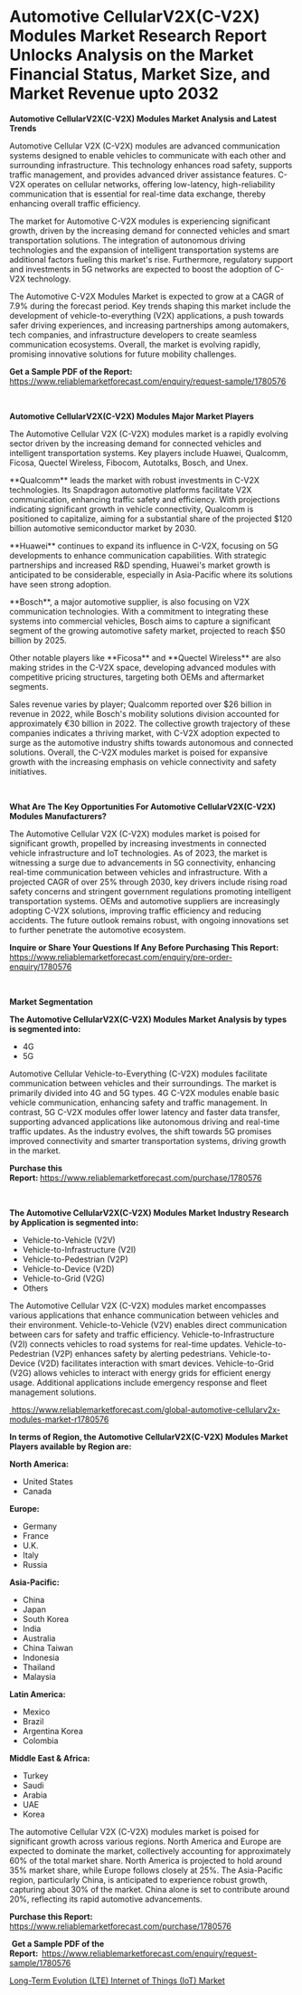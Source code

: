<p><h1>Automotive CellularV2X(C-V2X) Modules Market Research Report Unlocks Analysis on the Market Financial Status, Market Size, and Market Revenue upto 2032</h1></p><p><strong>Automotive CellularV2X(C-V2X) Modules Market Analysis and Latest Trends</strong></p>
<p><p>Automotive Cellular V2X (C-V2X) modules are advanced communication systems designed to enable vehicles to communicate with each other and surrounding infrastructure. This technology enhances road safety, supports traffic management, and provides advanced driver assistance features. C-V2X operates on cellular networks, offering low-latency, high-reliability communication that is essential for real-time data exchange, thereby enhancing overall traffic efficiency.</p><p>The market for Automotive C-V2X modules is experiencing significant growth, driven by the increasing demand for connected vehicles and smart transportation solutions. The integration of autonomous driving technologies and the expansion of intelligent transportation systems are additional factors fueling this market's rise. Furthermore, regulatory support and investments in 5G networks are expected to boost the adoption of C-V2X technology.</p><p>The Automotive C-V2X Modules Market is expected to grow at a CAGR of 7.9% during the forecast period. Key trends shaping this market include the development of vehicle-to-everything (V2X) applications, a push towards safer driving experiences, and increasing partnerships among automakers, tech companies, and infrastructure developers to create seamless communication ecosystems. Overall, the market is evolving rapidly, promising innovative solutions for future mobility challenges.</p></p>
<p><strong>Get a Sample PDF of the Report:&nbsp;</strong> <a href="https://www.reliablemarketforecast.com/enquiry/request-sample/1780576?utm_campaign=2993&utm_medium=2&utm_source=Github&utm_content=ia&utm_term=08042025&utm_id=automotive-cellularv2xc-v2x-modules">https://www.reliablemarketforecast.com/enquiry/request-sample/1780576</a></p>
<p>&nbsp;</p>
<p><strong>Automotive CellularV2X(C-V2X) Modules Major Market Players</strong></p>
<p><p>The Automotive Cellular V2X (C-V2X) modules market is a rapidly evolving sector driven by the increasing demand for connected vehicles and intelligent transportation systems. Key players include Huawei, Qualcomm, Ficosa, Quectel Wireless, Fibocom, Autotalks, Bosch, and Unex.</p><p>**Qualcomm** leads the market with robust investments in C-V2X technologies. Its Snapdragon automotive platforms facilitate V2X communication, enhancing traffic safety and efficiency. With projections indicating significant growth in vehicle connectivity, Qualcomm is positioned to capitalize, aiming for a substantial share of the projected $120 billion automotive semiconductor market by 2030.</p><p>**Huawei** continues to expand its influence in C-V2X, focusing on 5G developments to enhance communication capabilities. With strategic partnerships and increased R&D spending, Huawei's market growth is anticipated to be considerable, especially in Asia-Pacific where its solutions have seen strong adoption.</p><p>**Bosch**, a major automotive supplier, is also focusing on V2X communication technologies. With a commitment to integrating these systems into commercial vehicles, Bosch aims to capture a significant segment of the growing automotive safety market, projected to reach $50 billion by 2025.</p><p>Other notable players like **Ficosa** and **Quectel Wireless** are also making strides in the C-V2X space, developing advanced modules with competitive pricing structures, targeting both OEMs and aftermarket segments.</p><p>Sales revenue varies by player; Qualcomm reported over $26 billion in revenue in 2022, while Bosch's mobility solutions division accounted for approximately €30 billion in 2022. The collective growth trajectory of these companies indicates a thriving market, with C-V2X adoption expected to surge as the automotive industry shifts towards autonomous and connected solutions. Overall, the C-V2X modules market is poised for expansive growth with the increasing emphasis on vehicle connectivity and safety initiatives.</p></p>
<p>&nbsp;</p>
<p><strong>What Are The Key Opportunities For Automotive CellularV2X(C-V2X) Modules Manufacturers?</strong></p>
<p><p>The Automotive Cellular V2X (C-V2X) modules market is poised for significant growth, propelled by increasing investments in connected vehicle infrastructure and IoT technologies. As of 2023, the market is witnessing a surge due to advancements in 5G connectivity, enhancing real-time communication between vehicles and infrastructure. With a projected CAGR of over 25% through 2030, key drivers include rising road safety concerns and stringent government regulations promoting intelligent transportation systems. OEMs and automotive suppliers are increasingly adopting C-V2X solutions, improving traffic efficiency and reducing accidents. The future outlook remains robust, with ongoing innovations set to further penetrate the automotive ecosystem.</p></p>
<p><strong>Inquire or Share Your Questions If Any Before Purchasing This Report:</strong> <a href="https://www.reliablemarketforecast.com/enquiry/pre-order-enquiry/1780576?utm_campaign=2993&utm_medium=2&utm_source=Github&utm_content=ia&utm_term=08042025&utm_id=automotive-cellularv2xc-v2x-modules">https://www.reliablemarketforecast.com/enquiry/pre-order-enquiry/1780576</a></p>
<p>&nbsp;</p>
<p><strong>Market Segmentation</strong></p>
<p><strong>The Automotive CellularV2X(C-V2X) Modules Market Analysis by types is segmented into:</strong></p>
<p><ul><li>4G</li><li>5G</li></ul></p>
<p><p>Automotive Cellular Vehicle-to-Everything (C-V2X) modules facilitate communication between vehicles and their surroundings. The market is primarily divided into 4G and 5G types. 4G C-V2X modules enable basic vehicle communication, enhancing safety and traffic management. In contrast, 5G C-V2X modules offer lower latency and faster data transfer, supporting advanced applications like autonomous driving and real-time traffic updates. As the industry evolves, the shift towards 5G promises improved connectivity and smarter transportation systems, driving growth in the market.</p></p>
<p><strong>Purchase this Report:&nbsp;</strong><a href="https://www.reliablemarketforecast.com/purchase/1780576?utm_campaign=2993&utm_medium=2&utm_source=Github&utm_content=ia&utm_term=08042025&utm_id=automotive-cellularv2xc-v2x-modules">https://www.reliablemarketforecast.com/purchase/1780576</a></p>
<p>&nbsp;</p>
<p><strong>The Automotive CellularV2X(C-V2X) Modules Market Industry Research by Application is segmented into:</strong></p>
<p><ul><li>Vehicle-to-Vehicle (V2V)</li><li>Vehicle-to-Infrastructure (V2I)</li><li>Vehicle-to-Pedestrian (V2P)</li><li>Vehicle-to-Device (V2D)</li><li>Vehicle-to-Grid (V2G)</li><li>Others</li></ul></p>
<p><p>The Automotive Cellular V2X (C-V2X) modules market encompasses various applications that enhance communication between vehicles and their environment. Vehicle-to-Vehicle (V2V) enables direct communication between cars for safety and traffic efficiency. Vehicle-to-Infrastructure (V2I) connects vehicles to road systems for real-time updates. Vehicle-to-Pedestrian (V2P) enhances safety by alerting pedestrians. Vehicle-to-Device (V2D) facilitates interaction with smart devices. Vehicle-to-Grid (V2G) allows vehicles to interact with energy grids for efficient energy usage. Additional applications include emergency response and fleet management solutions.</p></p>
<p><a href="https://www.reliablemarketforecast.com/global-automotive-cellularv2x-modules-market-r1780576?utm_campaign=2993&utm_medium=2&utm_source=Github&utm_content=ia&utm_term=08042025&utm_id=automotive-cellularv2xc-v2x-modules">&nbsp;https://www.reliablemarketforecast.com/global-automotive-cellularv2x-modules-market-r1780576</a></p>
<p><strong>In terms of Region, the Automotive CellularV2X(C-V2X) Modules Market Players available by Region are:</strong></p>
<p>
    <p> <strong> North America: </strong>
        <ul>
            <li>United States</li>
            <li>Canada</li>
        </ul>
        </p> 
    <p> <strong> Europe: </strong>
        <ul>
            <li>Germany</li>
            <li>France</li>
            <li>U.K.</li>
            <li>Italy</li>
            <li>Russia</li>
        </ul>
        </p> 
    <p> <strong> Asia-Pacific: </strong>
        <ul>
            <li>China</li>
            <li>Japan</li>
            <li>South Korea</li>
            <li>India</li>
            <li>Australia</li>
            <li>China Taiwan</li>
            <li>Indonesia</li>
            <li>Thailand</li>
            <li>Malaysia</li>
        </ul>
        </p> 
    <p> <strong> Latin America: </strong>
        <ul>
            <li>Mexico</li>
            <li>Brazil</li>
            <li>Argentina Korea</li>
            <li>Colombia</li>
        </ul>
        </p> 
    <p> <strong> Middle East & Africa: </strong>
        <ul>
            <li>Turkey</li>
            <li>Saudi</li>
            <li>Arabia</li>
            <li>UAE</li>
            <li>Korea</li>
        </ul>
    </p>
    </p>
<p><p>The automotive Cellular V2X (C-V2X) modules market is poised for significant growth across various regions. North America and Europe are expected to dominate the market, collectively accounting for approximately 60% of the total market share. North America is projected to hold around 35% market share, while Europe follows closely at 25%. The Asia-Pacific region, particularly China, is anticipated to experience robust growth, capturing about 30% of the market. China alone is set to contribute around 20%, reflecting its rapid automotive advancements.</p></p>
<p><strong>Purchase this Report: </strong><a href="https://www.reliablemarketforecast.com/purchase/1780576?utm_campaign=2993&utm_medium=2&utm_source=Github&utm_content=ia&utm_term=08042025&utm_id=automotive-cellularv2xc-v2x-modules">https://www.reliablemarketforecast.com/purchase/1780576</a></p>
<p>&nbsp;<strong>Get a Sample PDF of the Report:&nbsp;&nbsp;</strong><a href="https://www.reliablemarketforecast.com/enquiry/request-sample/1780576?utm_campaign=2993&utm_medium=2&utm_source=Github&utm_content=ia&utm_term=08042025&utm_id=automotive-cellularv2xc-v2x-modules">https://www.reliablemarketforecast.com/enquiry/request-sample/1780576</a></p>
<p><strong></strong></p>
<p><p><a href="https://github.com/xtysizov/Market-Research-Report-List-1/blob/main/long-term-evolution-lte-internet-of-things-iot-market.md?utm_campaign=2993&utm_medium=2&utm_source=Github&utm_content=ia&utm_term=08042025&utm_id=automotive-cellularv2xc-v2x-modules">Long-Term Evolution (LTE) Internet of Things (IoT) Market</a></p></p>
